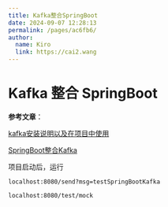 ```yaml
---
title: Kafka整合SpringBoot
date: 2024-09-07 12:28:13
permalink: /pages/ac6fb6/
author: 
  name: Kiro
  link: https://cai2.wang
---
```

# Kafka 整合 SpringBoot

**参考文章**：

[kafka安装说明以及在项目中使用](https://jishuzhan.net/article/1693427405168840705)

[SpringBoot整合Kafka](https://blog.csdn.net/qq_43631716/article/details/120024681)

项目启动后，运行

```url
localhost:8080/send?msg=testSpringBootKafka

localhost:8080/test/mock
```

